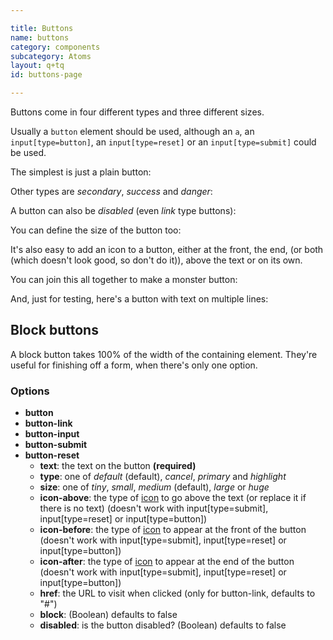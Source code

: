 ```yaml
---

title: Buttons
name: buttons
category: components
subcategory: Atoms
layout: q+tq
id: buttons-page

---
```


<div class="lead"><p>Buttons come in four different types and three different sizes.</p></div>

Usually a `button` element should be used, although an `a`, an `input[type=button]`, an `input[type=reset]` or an `input[type=submit]` could be used.

The simplest is just a plain button:

<script>
component("button", { "text": "Click me" })
+component("button-link", { "text": "Go here", "href": "http://google.com" })
+component("button-input", { "text": "Send" })
+component("button-reset", { "text": "Reset" })
+component("button-submit", { "text": "Submit" });
</script>

Other types are _secondary_, _success_ and _danger_:

<script>
component("button", { "text": "Secondary", "type": "secondary" })
+component("button", { "text": "Hooray!", "type": "success" })
+component("button", { "text": "Delete", "type": "danger" });
</script>

A button can also be _disabled_ (even _link_ type buttons):

<script>
component("button", { "text": "Don't click this!", "type": "disabled", "disabled": true });
</script>

You can define the size of the button too:

<script>
component("button", { "text": "Huge button", "size": "huge" })
+component("button", { "text": "Large button", "size": "large" })
+component("button", { "text": "Medium button", "size": "medium" })
+component("button", { "text": "Small button", "size": "small" })
+component("button", { "text": "Tiny button", "size": "tiny" });
</script>

It's also easy to add an icon to a button, either at the front, the end, (or both (which doesn't look good, so don't do it)), above the text or on its own.

<script>
component("button", { "text": "Stop", "icon-before": "stop" })
+component("button", { "text": "Play", "icon-after": "play" })
+component("button", { "text": "Please don't do this", "icon-before": "fast-backward", "icon-after": "fast-forward" })
+component("button", { "text":"Tweet this", "icon-above": "twitter" })
+component("button", { "icon": "heart" });
</script>

You can join this all together to make a monster button:

<script>
component("button", { "text": "Delete this thing", "icon-after": "trash", "size": "large", "type": "danger" });
</script>

And, just for testing, here's a button with text on multiple lines:

<script>
component("button", { "text": "Bippitty<br>Boppity<br>Boo" });
</script>

## Block buttons

A block button takes 100% of the width of the containing element. They're useful for finishing off a form, when there's only one option.

<script>
 component("button", { "block": true, size: "huge", "text": "Head", "icon-after": "user" })
+component("button", { "block": true, size: "large", "text": "Shoulders", "icon-before": "users" })
+component("button", { "block": true, size: "medium", "text": "Knees" })
+component("button", { "block": true, size: "small", "text": "Toes" })
+component("button", { "block": true, size: "tiny", "text": "If you can read this you're too close" });
</script>

### Options

* **button**
* **button-link**
* **button-input**
* **button-submit**
* **button-reset**
  * **text**: the text on the button **(required)**
  * **type**: one of _default_ (default), _cancel_, _primary_ and _highlight_
  * **size**: one of _tiny_, _small_, _medium_ (default), _large_ or _huge_
  * **icon-above**: the type of [icon](../css-components/icons.html) to go above the text (or replace it if there is no text) (doesn't work with input[type=submit], input[type=reset] or input[type=button])
  * **icon-before**: the type of [icon](../css-components/icons.html) to appear at the front of the button (doesn't work with input[type=submit], input[type=reset] or input[type=button])
  * **icon-after**: the type of [icon](../css-components/icons.html) to appear at the end of the button (doesn't work with input[type=submit], input[type=reset] or input[type=button])
  * **href**: the URL to visit when clicked (only for button-link, defaults to "#")
  * **block**: (Boolean) defaults to false
  * **disabled**: is the button disabled? (Boolean) defaults to false
